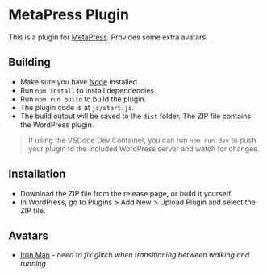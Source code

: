 # MetaPress Plugin

This is a plugin for [MetaPress](https://get.metapress.dev). Provides some extra avatars.

## Building

- Make sure you have [Node](https://nodejs.org) installed.
- Run `npm install` to install dependencies.
- Run `npm run build` to build the plugin.
- The plugin code is at `js/start.js`.
- The build output will be saved to the `dist` folder. The ZIP file contains the WordPress plugin.

> If using the VSCode Dev Container, you can run `npm run dev` to push your plugin to the included WordPress server and watch for changes.

## Installation

- Download the ZIP file from the release page, or build it yourself.
- In WordPress, go to Plugins > Add New > Upload Plugin and select the ZIP file.

## Avatars

- [Iron Man](https://sketchfab.com/3d-models/iron-man-1a21e1b8f2844956a30d28838d5f816a#download) - _need to fix glitch when transitioning between walking and running_